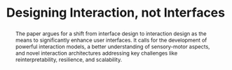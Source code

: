 ---
title: "Designing Interaction, not Interfaces"
authors: "Michel Beaudouin-Lafon"
year: 2004
link: "https://dl.acm.org/doi/abs/10.1145/989863.989865"
abstract: "The paper argues for a shift from interface design to interaction design as the means to significantly enhance user interfaces. It calls for the development of powerful interaction models, a better understanding of sensory-motor aspects, and novel interaction architectures addressing key challenges like reinterpretability, resilience, and scalability."
reflection: "This seminal paper shifted my perspective from thinking about interfaces as static elements to considering them as dynamic interaction spaces. The emphasis on interaction models over widget design has deeply influenced my approach to programming interface design."
--- 